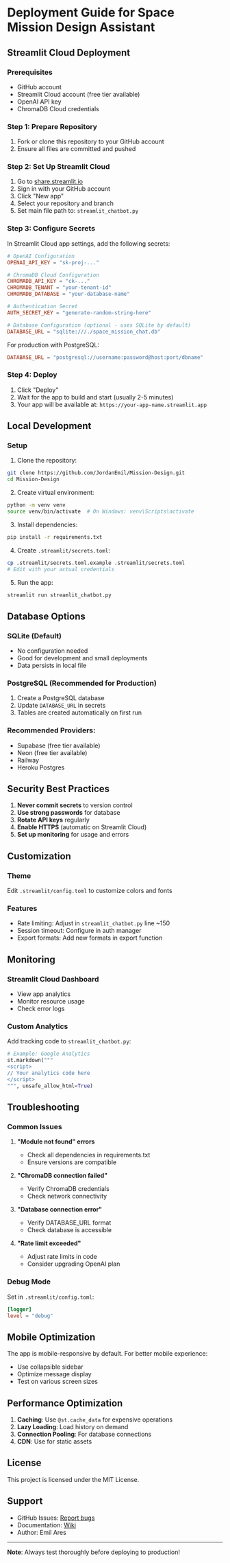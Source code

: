 # Deployment Guide for Space Mission Design Assistant

## Streamlit Cloud Deployment

### Prerequisites
- GitHub account
- Streamlit Cloud account (free tier available)
- OpenAI API key
- ChromaDB Cloud credentials

### Step 1: Prepare Repository

1. Fork or clone this repository to your GitHub account
2. Ensure all files are committed and pushed

### Step 2: Set Up Streamlit Cloud

1. Go to [share.streamlit.io](https://share.streamlit.io)
2. Sign in with your GitHub account
3. Click "New app"
4. Select your repository and branch
5. Set main file path to: `streamlit_chatbot.py`

### Step 3: Configure Secrets

In Streamlit Cloud app settings, add the following secrets:

```toml
# OpenAI Configuration
OPENAI_API_KEY = "sk-proj-..."

# ChromaDB Cloud Configuration  
CHROMADB_API_KEY = "ck-..."
CHROMADB_TENANT = "your-tenant-id"
CHROMADB_DATABASE = "your-database-name"

# Authentication Secret
AUTH_SECRET_KEY = "generate-random-string-here"

# Database Configuration (optional - uses SQLite by default)
DATABASE_URL = "sqlite:///./space_mission_chat.db"
```

For production with PostgreSQL:
```toml
DATABASE_URL = "postgresql://username:password@host:port/dbname"
```

### Step 4: Deploy

1. Click "Deploy"
2. Wait for the app to build and start (usually 2-5 minutes)
3. Your app will be available at: `https://your-app-name.streamlit.app`

## Local Development

### Setup

1. Clone the repository:
```bash
git clone https://github.com/JordanEmil/Mission-Design.git
cd Mission-Design
```

2. Create virtual environment:
```bash
python -m venv venv
source venv/bin/activate  # On Windows: venv\Scripts\activate
```

3. Install dependencies:
```bash
pip install -r requirements.txt
```

4. Create `.streamlit/secrets.toml`:
```bash
cp .streamlit/secrets.toml.example .streamlit/secrets.toml
# Edit with your actual credentials
```

5. Run the app:
```bash
streamlit run streamlit_chatbot.py
```

## Database Options

### SQLite (Default)
- No configuration needed
- Good for development and small deployments
- Data persists in local file

### PostgreSQL (Recommended for Production)
1. Create a PostgreSQL database
2. Update `DATABASE_URL` in secrets
3. Tables are created automatically on first run

### Recommended Providers:
- Supabase (free tier available)
- Neon (free tier available)
- Railway
- Heroku Postgres

## Security Best Practices

1. **Never commit secrets** to version control
2. **Use strong passwords** for database
3. **Rotate API keys** regularly
4. **Enable HTTPS** (automatic on Streamlit Cloud)
5. **Set up monitoring** for usage and errors

## Customization

### Theme
Edit `.streamlit/config.toml` to customize colors and fonts

### Features
- Rate limiting: Adjust in `streamlit_chatbot.py` line ~150
- Session timeout: Configure in auth manager
- Export formats: Add new formats in export function

## Monitoring

### Streamlit Cloud Dashboard
- View app analytics
- Monitor resource usage
- Check error logs

### Custom Analytics
Add tracking code to `streamlit_chatbot.py`:
```python
# Example: Google Analytics
st.markdown("""
<script>
// Your analytics code here
</script>
""", unsafe_allow_html=True)
```

## Troubleshooting

### Common Issues

1. **"Module not found" errors**
   - Check all dependencies in requirements.txt
   - Ensure versions are compatible

2. **"ChromaDB connection failed"**
   - Verify ChromaDB credentials
   - Check network connectivity

3. **"Database connection error"**
   - Verify DATABASE_URL format
   - Check database is accessible

4. **"Rate limit exceeded"**
   - Adjust rate limits in code
   - Consider upgrading OpenAI plan

### Debug Mode

Set in `.streamlit/config.toml`:
```toml
[logger]
level = "debug"
```

## Mobile Optimization

The app is mobile-responsive by default. For better mobile experience:
- Use collapsible sidebar
- Optimize message display
- Test on various screen sizes

## Performance Optimization

1. **Caching**: Use `@st.cache_data` for expensive operations
2. **Lazy Loading**: Load history on demand
3. **Connection Pooling**: For database connections
4. **CDN**: Use for static assets

## License

This project is licensed under the MIT License.

## Support

- GitHub Issues: [Report bugs](https://github.com/JordanEmil/Mission-Design/issues)
- Documentation: [Wiki](https://github.com/JordanEmil/Mission-Design/wiki)
- Author: Emil Ares

---

**Note**: Always test thoroughly before deploying to production!